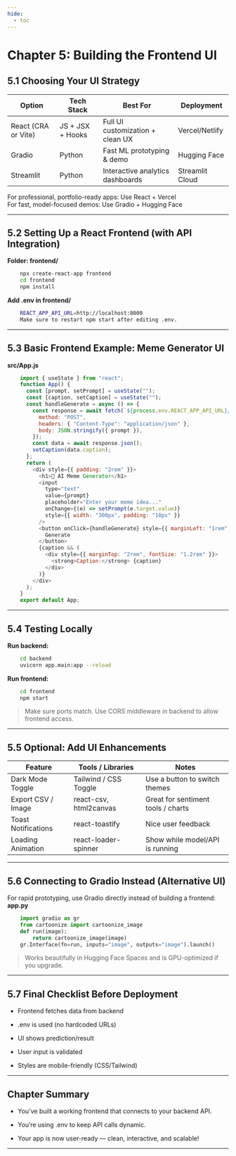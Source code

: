 ```yaml
---
hide:
  - toc
---
```


# Chapter 5: Building the Frontend UI


## 5.1 Choosing Your UI Strategy

|Option	                |Tech Stack	        |Best For	                        |Deployment     |
|-----------------------|-------------------|-----------------------------------|---------------|
|React (CRA or Vite)	|JS + JSX + Hooks	|Full UI customization + clean UX	|Vercel/Netlify |
|Gradio	                |Python	            |Fast ML prototyping & demo	        |Hugging Face   |
|Streamlit	            |Python	            |Interactive analytics dashboards	|Streamlit Cloud|

For professional, portfolio-ready apps: Use React + Vercel  
For fast, model-focused demos: Use Gradio + Hugging Face

---

## 5.2 Setting Up a React Frontend (with API Integration)
**Folder: frontend/**
```bash
    npx create-react-app frontend
    cd frontend
    npm install
```

**Add .env in frontend/**
```bash
    REACT_APP_API_URL=http://localhost:8000
    Make sure to restart npm start after editing .env.
```

---

## 5.3 Basic Frontend Example: Meme Generator UI

**src/App.js**
```javascript
    import { useState } from "react";
    function App() {
      const [prompt, setPrompt] = useState("");
      const [caption, setCaption] = useState("");
      const handleGenerate = async () => {
        const response = await fetch(`${process.env.REACT_APP_API_URL}/generate`, {
          method: "POST",
          headers: { "Content-Type": "application/json" },
          body: JSON.stringify({ prompt }),
        });
        const data = await response.json();
        setCaption(data.caption);
      };
      return (
        <div style={{ padding: "2rem" }}>
          <h1>🧠 AI Meme Generator</h1>
          <input
            type="text"
            value={prompt}
            placeholder="Enter your meme idea..."
            onChange={(e) => setPrompt(e.target.value)}
            style={{ width: "300px", padding: "10px" }}
          />
          <button onClick={handleGenerate} style={{ marginLeft: "1rem" }}>
            Generate
          </button>
          {caption && (
            <div style={{ marginTop: "2rem", fontSize: "1.2rem" }}>
              <strong>Caption:</strong> {caption}
            </div>
          )}
        </div>
      );
    }
    export default App;
```

---

## 5.4 Testing Locally
**Run backend:**
```bash
    cd backend
    uvicorn app.main:app --reload
```
**Run frontend:**
```bash
    cd frontend
    npm start
```

> Make sure ports match. Use CORS middleware in backend to allow frontend access.

---

## 5.5 Optional: Add UI Enhancements

|Feature	            |Tools / Libraries	        |Notes                                  |
|-----------------------|---------------------------|---------------------------------------|
|Dark Mode Toggle	    |Tailwind / CSS Toggle	    |Use a button to switch themes          |
|Export CSV / Image	    |react-csv, html2canvas	    |Great for sentiment tools / charts     |
|Toast Notifications	|react-toastify	            |Nice user feedback                     |
|Loading Animation	    |react-loader-spinner	    |Show while model/API is running        |

---

## 5.6 Connecting to Gradio Instead (Alternative UI)

For rapid prototyping, use Gradio directly instead of building a frontend:
**app.py**
```python
    import gradio as gr
    from cartoonize import cartoonize_image
    def run(image):
        return cartoonize_image(image)
    gr.Interface(fn=run, inputs="image", outputs="image").launch()
```

> Works beautifully in Hugging Face Spaces and is GPU-optimized if you upgrade.

---

## 5.7 Final Checklist Before Deployment

- Frontend fetches data from backend

- .env is used (no hardcoded URLs)

- UI shows prediction/result

- User input is validated

- Styles are mobile-friendly (CSS/Tailwind)

---

## Chapter Summary

- You’ve built a working frontend that connects to your backend API.

- You’re using .env to keep API calls dynamic.

- Your app is now user-ready — clean, interactive, and scalable!

---